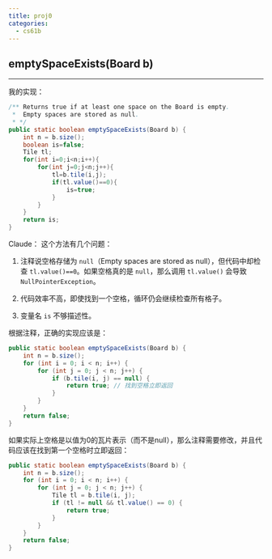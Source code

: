 ```yaml
---
title: proj0
categories:
  - cs61b
---
```

## emptySpaceExists(Board b) 
---
我的实现：
```java
/** Returns true if at least one space on the Board is empty.
 *  Empty spaces are stored as null.
 * */
public static boolean emptySpaceExists(Board b) {
    int n = b.size();
    boolean is=false;
    Tile tl;
    for(int i=0;i<n;i++){
        for(int j=0;j<n;j++){
            tl=b.tile(i,j);
            if(tl.value()==0){
                is=true;
            }
        }
    }
    return is;
}
```

Claude：
这个方法有几个问题：
1. 注释说空格存储为 `null`（Empty spaces are stored as null），但代码中却检查 `tl.value()==0`。如果空格真的是 `null`，那么调用 `tl.value()` 会导致 `NullPointerException`。

2. 代码效率不高，即使找到一个空格，循环仍会继续检查所有格子。

3. 变量名 `is` 不够描述性。

根据注释，正确的实现应该是：

```java
public static boolean emptySpaceExists(Board b) {
    int n = b.size();
    for (int i = 0; i < n; i++) {
        for (int j = 0; j < n; j++) {
            if (b.tile(i, j) == null) {
                return true; // 找到空格立即返回
            }
        }
    }
    return false;
}
```

如果实际上空格是以值为0的瓦片表示（而不是null），那么注释需要修改，并且代码应该在找到第一个空格时立即返回：

```java
public static boolean emptySpaceExists(Board b) {
    int n = b.size();
    for (int i = 0; i < n; i++) {
        for (int j = 0; j < n; j++) {
            Tile tl = b.tile(i, j);
            if (tl != null && tl.value() == 0) {
                return true;
            }
        }
    }
    return false;
}
```